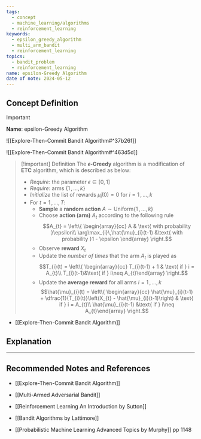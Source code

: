 ```yaml
---
tags:
  - concept
  - machine_learning/algorithms
  - reinforcement_learning
keywords:
  - epsilon_greedy_algorithm
  - multi_arm_bandit
  - reinforcement_learning
topics:
  - bandit_problem
  - reinforcement_learning
name: epsilon-Greedy Algorithm
date of note: 2024-05-12
---
```


## Concept Definition

>[!important]
>**Name**: epsilon-Greedy Algorithm

![[Explore-Then-Commit Bandit Algorithm#^37b26f]]

![[Explore-Then-Commit Bandit Algorithm#^463d5d]]


>[!important] Definition
>The **$\epsilon$-Greedy** algorithm is a modification of **ETC** algorithm, which is described as below:
>- *Require*: the parameter $\epsilon\in [0,1]$
>- *Require*: arms $\{ 1 \,{,}\ldots{,}\, k\}$
>- *Initialize* the list of rewards $\hat{\mu}_{i}(0)=0$ for $i=1\,{,}\ldots{,}\,k$
>- For $t=1\,{,}\ldots{,}\,T$:
>	- **Sample** a **random action** $A \sim \text{Uniform}\{ 1\,{,}\ldots{,}\, k\}$
>	- Choose **action (arm)**  $A_{t}$  according to the following rule $$A_{t} = \left\{ \begin{array}{cc} A & \text{ with probability }\epsilon\\ \arg\max_{i}\,\hat{\mu}_{i}(t-1) &\text{ with probability }1 - \epsilon \end{array} \right.$$
>	- Observe **reward** $X_{t}$
>	- Update the *number of times* that the arm $A_{t}$ is played as $$T_{i}(t)  = \left\{ \begin{array}{cc} T_{i}(t-1) + 1 & \text{ if } i = A_{t}\\ T_{i}(t-1)&\text{ if } i\neq A_{t}\end{array} \right.$$
>	- Update the **average reward** for all arms $i=1\,{,}\ldots{,}\,k$ $$\hat{\mu}_{i}(t)  = \left\{ \begin{array}{cc} \hat{\mu}_{i}(t-1) + \dfrac{1}{T_{i}(t)}\left(X_{t} - \hat{\mu}_{i}(t-1)\right) & \text{ if } i = A_{t}\\ \hat{\mu}_{i}(t-1) &\text{ if } i\neq A_{t}\end{array} \right.$$

- [[Explore-Then-Commit Bandit Algorithm]]



## Explanation





-----------
##  Recommended Notes and References


- [[Explore-Then-Commit Bandit Algorithm]]
- [[Multi-Armed Adversarial Bandit]]




- [[Reinforcement Learning An Introduction by Sutton]]
- [[Bandit Algorithms by Lattimore]]
- [[Probabilistic Machine Learning Advanced Topics by Murphy]] pp 1148
